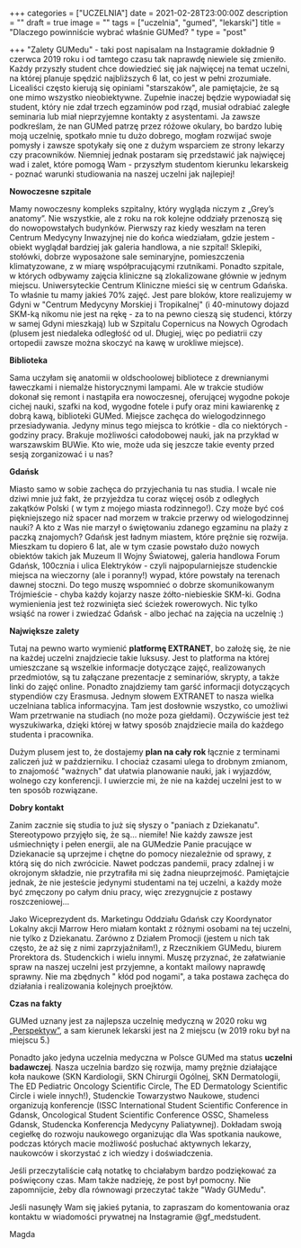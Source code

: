 +++
categories = ["UCZELNIA"]
date = 2021-02-28T23:00:00Z
description = ""
draft = true
image = ""
tags = ["uczelnia", "gumed", "lekarski"]
title = "Dlaczego powinniście wybrać właśnie GUMed?  "
type = "post"

+++
"Zalety GUMedu" - taki post napisalam na Instagramie dokładnie 9 czerwca 2019 roku i od tamtego czasu tak naprawdę niewiele się zmieniło. Każdy przyszły student chce dowiedzieć się jak najwięcej na temat uczelni, na której planuje spędzić najbliższych 6 lat, co jest w pełni zrozumiałe. Licealiści często kierują się opiniami "starszaków", ale pamiętajcie, że są one mimo wszystko nieobiektywne. Zupełnie inaczej będzie wypowiadał się student, który nie zdał trzech egzaminów pod rząd, musiał odrabiać zaległe seminaria lub miał nieprzyjemne kontakty z asystentami. Ja zawsze podkreślam, że nan GUMed patrzę przez róźowe okulary, bo bardzo lubię moją uczelnię, spotkało mnie tu dużo dobrego, mogłam rozwijać swoje pomysły i zawsze spotykały się one z dużym wsparciem ze strony lekarzy czy pracowników. Niemniej jednak postaram się przedstawić jak najwięcej wad i zalet, które pomogą Wam - przyszłym studentom kierunku lekarskeig - poznać warunki studiowania na naszej uczelni jak najlepiej!

**Nowoczesne szpitale**

Mamy nowoczesny kompleks szpitalny, który wygląda niczym z „Grey’s anatomy”. Nie wszystkie, ale z roku na rok kolejne oddziały przenoszą się do nowopowstałych budynków. Pierwszy raz kiedy weszłam na teren Centrum Medycyny Inwazyjnej nie do końca wiedziałam, gdzie jestem - obiekt wyglądał bardziej jak galeria handlowa, a nie szpital! Sklepiki, stołówki, dobrze wyposażone sale seminaryjne, pomieszczenia klimatyzowane, z w miarę współpracującymi rzutnikami. Ponadto szpitale, w których odbywamy zajęcia kliniczne są zlokalizowane głównie w jednym miejscu. Uniwersyteckie Centrum Kliniczne mieści się w centrum Gdańska. To właśnie tu mamy jakieś 70% zajęć. Jest pare bloków, ktore realizujemy w Gdyni w "Centrum Medycyny Morskiej i Tropikalnej" (i 40-minutowy dojazd SKM-ką nikomu nie jest na rękę - za to na pewno cieszą się studenci, którzy w samej Gdyni mieszkają) lub w Szpitalu Copernicus na Nowych Ogrodach (plusem jest niedaleka odległość od ul. Długiej, więc po pediatrii czy ortopedii zawsze można skoczyć na kawę w urokliwe miejsce). 

**Biblioteka**

Sama uczyłam się anatomii w oldschoolowej bibliotece z drewnianymi ławeczkami i niemalże historycznymi lampami. Ale w trakcie studiów dokonał się remont i nastąpiła era nowoczesnej, oferującej wygodne pokoje cichej nauki, szafki na kod, wygodne fotele i pufy oraz mini kawiarenkę z dobrą kawą, biblioteki GUMed. Miejsce zachęca do wielogodzinnego przesiadywania. Jedyny minus tego miejsca to krótkie - dla co niektórych - godziny pracy. Brakuje możliwości całodobowej nauki, jak na przykład w warszawskim BUWie. Kto wie, może uda się jeszcze takie eventy przed sesją zorganizować i u nas?

**Gdańsk**

Miasto samo w sobie zachęca do przyjechania tu nas studia. I wcale nie dziwi mnie już fakt, że przyjeżdza tu coraz więcej osób z odległych zakątków Polski ( w tym z mojego miasta rodzinnego!). Czy może być coś piękniejszego niż spacer  nad morzem w trakcie przerwy od wielogodzinnej nauki? A kto z Was nie marzył o świętowaniu zdanego egzaminu na plaży z paczką znajomych? Gdańsk jest ładnym miastem, które prężnie się rozwija. Mieszkam tu dopiero 6 lat, ale w tym czasie powstało dużo nowych obiektów takich jak Muzeum II Wojny Światowej, galeria handlowa Forum Gdańsk, 100cznia i ulica Elektryków - czyli najpopularniejsze studenckie miejsca na wieczorny (ale i poranny!) wypad, które powstały na terenach dawnej stoczni. Do tego muszę wspomnieć o dobrze skomunikowanym Trójmieście - chyba każdy kojarzy nasze żółto-niebieskie SKM-ki. Godna wymienienia jest też rozwinięta sieć ścieżek rowerowych. Nic tylko wsiąść na rower i zwiedzać Gdańsk - albo jechać na zajęcia na uczelnię :)

**Największe zalety**

Tutaj na pewno warto wymienić **platformę EXTRANET**, bo założę się, że nie na każdej uczelni znajdziecie takie luksusy. Jest to platforma na której umieszczane są wszelkie informacje dotyczące zajęć, realizowanych przedmiotów, są tu załączane prezentacje z seminariów, skrypty, a także linki do zajęć online. Ponadto znajdziemy tam garść informacji dotyczących stypendiów czy Erasmusa. Jednym słowem EXTRANET to nasza wielka uczelniana tablica informacyjna. Tam jest dosłownie wszystko, co umożliwi Wam przetrwanie na studiach (no może poza giełdami). Oczywiście jest też wyszukiwarka, dzięki której w łatwy sposób znajdziecie maila do każdego studenta i pracownika.

Dużym plusem jest to, że dostajemy **plan na cały rok** łącznie z terminami zaliczeń już w październiku. I chociaż czasami ulega to drobnym zmianom, to znajomość "ważnych" dat ułatwia planowanie nauki, jak i wyjazdów, wolnego czy konferencji. I uwierzcie mi, że nie na każdej uczelni jest to w ten sposób rozwiązane.  

**Dobry kontakt**

Zanim zacznie się studia to już się słyszy o "paniach z Dziekanatu". Stereotypowo przyjęło się, że są... niemiłe! Nie każdy zawsze jest uśmiechnięty i pełen energii, ale na GUMedzie Panie pracujące w Dziekanacie są uprzejme i chętne do pomocy niezależnie od sprawy, z którą się do nich zwrócicie. Nawet podczas pandemii, pracy zdalnej i w okrojonym składzie, nie przytrafiła mi się żadna nieuprzejmość. Pamiętajcie jednak, że nie jesteście jedynymi studentami na tej uczelni, a każdy może być zmęczony po całym dniu pracy, więc zrezygnujcie z postawy roszczeniowej...

Jako Wiceprezydent ds. Marketingu Oddziału Gdańsk czy Koordynator Lokalny akcji Marrow Hero miałam kontakt z różnymi osobami na tej uczelni, nie tylko z Dziekanatu. Zarówno z Działem Promocji (jestem u nich tak często, że aż się z nimi zaprzyjaźniłam!), z Rzecznikiem GUMedu, biurem Prorektora ds. Studenckich i wielu innymi. Muszę przyznać, że załatwianie spraw na naszej uczelni jest przyjemne, a kontakt mailowy naprawdę sprawny. Nie ma zbędnych " kłód pod nogami", a taka postawa zachęca do działania i realizowania kolejnych proejktów.

**Czas na fakty**

GUMed uznany jest za najlepsza uczelnię medyczną w 2020 roku wg [„Perspektyw”](https://ranking.perspektywy.pl/2020/ranking/ranking-uczelni-akademickich/types/uczelnie-medyczne), a sam kierunek lekarski jest na 2 miejscu (w 2019 roku był na miejscu 5.)

Ponadto jako jedyna uczelnia medyczna w Polsce GUMed ma status **uczelni badawczej**. Nasza uczelnia bardzo się rozwija, mamy prężnie działające koła naukowe (SKN Kardiologii, SKN Chirurgii Ogólnej, SKN Dermatologii, The ED Pediatric Oncology Scientific Circle, The ED Dermatology Scientific Circle i wiele innych!), Studenckie Towarzystwo Naukowe, studenci organizują konferencje (ISSC International Student Scientific Conference in Gdansk, Oncological Student Scientific Conference OSSC, Shameless Gdansk, Studencka Konferencja Medycyny Paliatywnej). Dokładam swoją cegiełkę do rozwoju naukowego organizując dla Was spotkania naukowe, podczas których macie możliwość posłuchać aktywnych lekarzy, naukowców i skorzystać z ich wiedzy i doświadczenia.

Jeśli przeczytaliście całą notatkę to chciałabym bardzo podziękować za poświęcony czas. Mam także nadzieję, że post był pomocny. Nie zapomnijcie, żeby dla równowagi przeczytać także "Wady GUMedu".

Jeśli nasunęły Wam się jakieś pytania, to zapraszam do komentowania oraz kontaktu w wiadomości prywatnej na Instagramie @gf_medstudent.

Magda